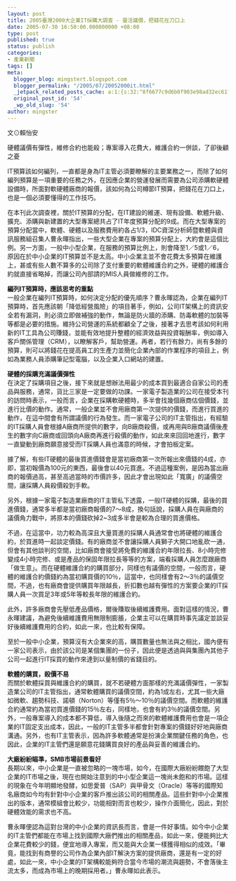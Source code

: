 ```yaml
---
layout: post
title: 2005臺灣2000大企業IT採購大調查 - 靈活議價，把錢花在刀口上
date: 2005-07-30 16:50:00.000000000 +08:00
type: post
published: true
status: publish
categories:
- 產業新聞
tags: []
meta:
  blogger_blog: mingstert.blogspot.com
  blogger_permalink: "/2005/07/20052000it.html"
  _jetpack_related_posts_cache: a:1:{s:32:"8f6677c9d6b0f903e98ad32ec61f8deb";a:2:{s:7:"expires";i:1455255710;s:7:"payload";a:3:{i:0;a:1:{s:2:"id";i:29;}i:1;a:1:{s:2:"id";i:48;}i:2;a:1:{s:2:"id";i:83;}}}}
  original_post_id: '54'
  _wp_old_slug: '54'
author: mingster
---
```

<p>文⊙賴怡安
<p>硬體議價有彈性，維修合約也能殺；專案導入花費大，維護合約一併談，了卻後顧之憂</p>
<p>IT預算該如何編列，一直都是身為IT主管必須要瞭解的主要業務之一，而除了如何編列預算是一項重要的任務之外，在因應企業的營運發展而需要為公司添購軟硬體設備時，所面對軟硬體廠商的報價，該如何為公司樽節IT預算，把錢花在刀口上，也是一個必須要懂得的工作技巧。</p>
<p>在本刊此次調查裡，關於IT預算的分配，在IT建設的維運、現有設備、軟體升級、擴充、添購與新建置的大型專案總共占了IT年度預算分配的9成。而在大型專案的預算分配當中，軟體、硬體以及服務費用約各占1/3，IDC資深分析師暨軟體與資訊服務組召集人曹永暉指出，一些大型企業在專案的預算分配上，大約會是這個比例。另一方面，一般中小型企業，在服務的預算比例上，則會降至1／5或1／6，原因在於中小企業的IT預算並不是太高。中小企業主並不會花費太多預算在維護上，甚或有些人數不算多的公司除了支付重要的軟體維護合約之外，硬體的維護合約就直接省略掉，而讓公司內部請的MIS人員做維修的工作。</p>
<p><b>編列IT預算時，應該思考的重點</b><br />一般企業在編列IT預算時，如何決定分配的優先順序？曹永暉認為，企業在編列IT預算時，首先應該朝「降低經營風險」的項目著手，例如，公司IT架構上的資訊安全若有漏洞，則必須立即做補強的動作，無論是防火牆的添購、防毒軟體的加裝等等都是必要的措施。維持公司營運的系統都顧全了之後，接著才去思考該如何利用新的IT工具為公司賺錢，並能有效地提升整體的經濟效益與投資報酬率，例如導入客戶關係管理（CRM），以瞭解客戶，幫助營運。再者，若行有餘力，尚有多餘的預算，則可以將錢花在提高員工的生產力並簡化企業內部的作業程序的項目上，例如為業務人員添購筆記型電腦，以及企業入口網站的建置。</p>
<p><b>硬體的採購充滿議價彈性</b><br />在決定了採購項目之後，接下來就是想辦法用最少的成本買到最適合自家公司的產品與服務，通常，貨比三家是一定要做的功課。一家電子製造業的公司在接受本刊的訪問時表示，一般而言，企業在採購軟硬體時，多半會找幾個廠商估個價錢，並進行比價的動作。通常，一般企業並不會用廠商第一次提供的價錢，而進行買進的動作，在這中間會有所謂議價的行為發生。而一家電子公司的IT主管指出，有經驗的IT採購人員會根據A廠商所提供的數字，向B廠商殺價，或再用與B廠商議價後產生的數字向C廠商或回頭向A廠商再進行殺價的動作，如此來來回回地進行，數字一直變動到廠商願意接受而IT採購人員也滿意的時候，才會拍板定案。</p>
<p>據了解，有些IT硬體的最後買進價錢會是當初廠商第一次所報出來價錢的4成，亦即，當初報價為100元的東西，最後會以40元買進。不過這種案例，是因為當出廠商的報價過高，甚至高過當時的市價許多，因此才會出現如此「寬廣」的議價空間，讓採購人員殺價殺到手軟。</p>
<p>另外，根據一家電子製造業廠商的IT主管私下透露，一般IT硬體的採購，最後的買進價錢，通常多半都是當初廠商報價的7～8成，換句話說，採購人員在與廠商的議價角力戰中，將原本的價錢砍掉2~3成多半會是較為合理的買進價格。</p>
<p>不過，在這當中，功力較為高深且大量買進的採購人員通常會也將硬體的維護合約，於買進時一起談定價錢。有的廠商並不會讓採購人員獅子大開口地亂砍一通，但會有其他談判的空間，比如廠商會接受將免費的維護合約年限拉長、8小時完修變成4小時完修、或是產品的保固年限拉長等等的方案，端看採購人員怎麼跟廠商「做生意」。而在硬體維護合約的購買部分，同樣也有議價的空間，一般而言，硬體的維護合約價錢約為當初購買價的10％，這當中，也同樣會有2～3％的議價空間，不過，也有廠商會提供購買年限越長，折扣數也越有彈性的方案要企業的IT採購人員一次買足3年或5年等較長年限的維護合約。</p>
<p>此外，許多廠商會先壓低產品價格，爾後賺取後續維護費用。面對這樣的情況，曹永暉建議，為避免後續維護費用無限制膨脹，企業主可以在購買時事先議定並談妥好後續維護費用的合約，如此一來，也比較有保障。</p>
<p>至於一般中小企業，預算沒有大企業來的高，購買數量也無法與之相比，國內便有一家公司表示，由於該公司是某個集團的一份子，因此便是透過與與集團內其他子公司一起進行IT採買的動作來達到以量制價的省錢目的。
<p><b>軟體的購買，殺價不易</b><br />而關於軟體採買與維護合約的購買，就不若硬體方面那樣的充滿議價彈性，一家製造業公司的IT主管指出，通常軟體購買的議價空間，約為1成左右，尤其一些大廠如微軟、趨勢科技、諾頓（Norton）等僅有5％～10％的議價空間。而軟體的維護合約通常約為當初買進價錢的15％左右，同樣地，也會有約3％的議價空間。另外，一般專案導入的成本都不算低，導入後隨之而來的軟體維護費用也會是一項企業的IT固定支出成本，因此，一般的IT主管多半都會針對專案的價錢好好地與廠商溝通。另外，也有IT主管表示，因為許多軟體通常是扮演企業關鍵任務的角色，也因此，企業的IT主管們還是願意花錢購買良好的產品與妥善的維護合約。</p>
<p><b>大廠紛紛瞄準，SMB市場前景看好</b><br />長期以來，中小企業是一直被忽略的一塊市場，如今，在國際大廠紛紛餵飽了大型企業的IT市場之後，現在也開始注意到的中小型企業這一塊尚未飽和的市場。這樣的現象在今年明顯地發酵，如思愛普（SAP）與甲骨文（Oracle）等等的國際知名廠商如今均有針對中小企業的客戶推出該公司的相關產品。這些針對中小企業推出的版本，通常模組會比較少，功能相對而言也較少，操作介面簡化，因此，對於硬體效能的需求也不高。</p>
<p>曹永暉便認為這對台灣的中小企業的資訊長而言，會是一件好事情。如今中小企業的IT主管們都能在市場上找到國際大廠們推出的相關產品，如此一來，便能夠比大企業花費較少的錢，便宜地導入專案，而又能與大企業一樣獲得相似的成效。「畢竟，能找到有商譽的公司作為企業內部IT解決方案的提供廠商，還是有一定的好處，如此一來，中小企業的IT架構較能夠符合當今市場的潮流與趨勢，不會落後主流太多，而成為市場上的晚期採用者。」曹永暉如此表示。</p></p>
